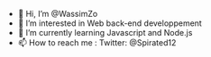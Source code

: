 - 👋 Hi, I’m @WassimZo
- 👀 I’m interested in Web back-end developpement
- 🌱 I’m currently learning Javascript and Node.js
- 📫 How to reach me : Twitter: @Spirated12 

<!---
WassimZo/WassimZo is a ✨ special ✨ repository because its `README.md` (this file) appears on your GitHub profile.
You can click the Preview link to take a look at your changes.
--->
